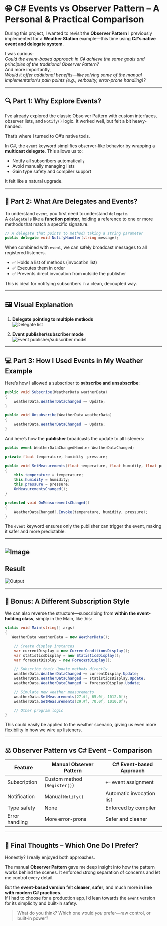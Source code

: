 # 🌐 C# Events vs Observer Pattern – A Personal & Practical Comparison

During this project, I wanted to revisit the **Observer Pattern** I previously implemented for a **Weather Station** example—this time using **C#’s native event and delegate system**.

I was curious:  
*Could the event-based approach in C# achieve the same goals and principles of the traditional Observer Pattern?*  
And more importantly,  
*Would it offer additional benefits—like solving some of the manual implementation's pain points (e.g., verbosity, error-prone handling)?*

---

## 🔍 Part 1: Why Explore Events?

I’ve already explored the classic Observer Pattern with custom interfaces, observer lists, and `Notify()` logic. It worked well, but felt a bit heavy-handed.

That’s where I turned to C#’s native tools.

In C#, the `event` keyword simplifies observer-like behavior by wrapping a **multicast delegate**. This allows us to:
- Notify all subscribers automatically
- Avoid manually managing lists
- Gain type safety and compiler support

It felt like a natural upgrade.

---

## 🧠 Part 2: What Are Delegates and Events?

To understand `event`, you first need to understand `delegate`.  
A `delegate` is like a **function pointer**, holding a reference to one or more methods that match a specific signature.

```csharp
// A delegate that points to methods taking a string parameter
public delegate void NotifyHandler(string message);
```

When combined with `event`, we can safely broadcast messages to all registered listeners.

- ✅ Holds a list of methods (invocation list)
- ✅ Executes them in order
- ✅ Prevents direct invocation from outside the publisher

This is ideal for notifying subscribers in a clean, decoupled way.

---

## 🖼️ Visual Explanation

1. **Delegate pointing to multiple methods**  
   ![Delegate list](https://github.com/user-attachments/assets/28b6727c-c889-405d-b7f4-a3e0fccf8865)

2. **Event publisher/subscriber model**  
   ![Event publisher/subscriber model](https://github.com/user-attachments/assets/c17b9dd7-7a13-43f1-bdf2-fa17663ff476)

---

## 💻 Part 3: How I Used Events in My Weather Example

Here’s how I allowed a subscriber to **subscribe and unsubscribe**:

```csharp
public void Subscribe(WeatherData weatherData)
{
    weatherData.WeatherDataChanged += Update;
}

public void Unsubscribe(WeatherData weatherData)
{
    weatherData.WeatherDataChanged -= Update;
}
```

And here’s how the **publisher** broadcasts the update to all listeners:

```csharp
public event WeatherDataChangedHandler WeatherDataChanged;

private float temperature, humidity, pressure;

public void SetMeasurements(float temperature, float humidity, float pressure)
{
    this.temperature = temperature;
    this.humidity = humidity;
    this.pressure = pressure;
    OnMeasurementsChanged();
}

protected void OnMeasurementsChanged()
{
    WeatherDataChanged?.Invoke(temperature, humidity, pressure);
}
```

The `event` keyword ensures only the publisher can trigger the event, making it safer and more predictable.

---
![Image](https://github.com/user-attachments/assets/6139ed0f-8367-43cb-9135-117669268ce3)
---
## Result
![Output](https://github.com/user-attachments/assets/a242fa43-883e-4efa-b9e1-a23aa8710079)

---

## 🔁 Bonus: A Different Subscription Style

We can also reverse the structure—subscribing from **within the event-holding class**, simply in the Main, like this:

```csharp
static void Main(string[] args)
{
   WeatherData weatherData = new WeatherData();

    // Create display instances
    var currentDisplay = new CurrentConditionsDisplay();
    var statisticsDisplay = new StatisticsDisplay();
    var forecastDisplay = new ForecastDisplay();

    // Subscribe their Update methods directly
    weatherData.WeatherDataChanged += currentDisplay.Update;
    weatherData.WeatherDataChanged += statisticsDisplay.Update;
    weatherData.WeatherDataChanged += forecastDisplay.Update;

    // Simulate new weather measurements
    weatherData.SetMeasurements(27.0f, 65.0f, 1012.0f);
    weatherData.SetMeasurements(29.0f, 70.0f, 1010.0f);

    // Other program logic
}
```
This could easily be applied to the weather scenario, giving us even more flexibility in how we wire up listeners.

---

## ⚖️ Observer Pattern vs C# Event – Comparison

| Feature                     | Manual Observer Pattern      | C# Event-based Approach          |
|----------------------------|------------------------------|----------------------------------|
| Subscription               | Custom method (`Register()`) | `+=` event assignment            |
| Notification               | Manual `Notify()`            | Automatic invocation list        |
| Type safety                | None                         | Enforced by compiler             |
| Error handling             | More error-prone             | Safer and cleaner                |

---

## 🧠 Final Thoughts – Which One Do I Prefer?

Honestly? I really enjoyed both approaches.

The manual **Observer Pattern** gave me deep insight into how the pattern works behind the scenes. It enforced strong separation of concerns and let me control every detail.

But the **event-based version** felt **cleaner**, **safer**, and much more **in line with modern C# practices**.  
If I had to choose for a production app, I’d lean towards the `event` version for its simplicity and built-in safety.

> What do you think? Which one would *you* prefer—raw control, or built-in power?
